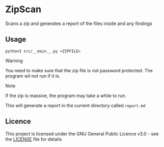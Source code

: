 # ZipScan

Scans a zip and generates a report of the files inside and any findings

## Usage

```
python3 src/__main__.py <ZIPFILE>
```

>[!WARNING]
> You need to make sure that the zip file is not password protected. The program wil not run if it is.

>[!NOTE]
> If the zip is massive, the program may take a while to run.

This will generate a report in the current directory called `report.md`

## Licence

This project is licensed under the GNU General Public Licence v3.0 - see the [LICENSE](LICENSE) file for details